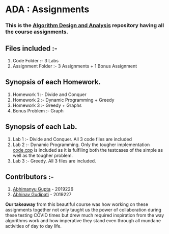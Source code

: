 # ADA : Assignments 

### This is the [Algorithm Design and Analysis](https://sites.google.com/iiitd.ac.in/ada2021 "Course Webpage") repository having all the course assignments. 

## Files included :-
1) Code Folder :- 3 Labs 
2) Assignment Folder :- 3 Assignments + 1 Bonus Assignment

## Synopsis of each Homework. 
1) Homework 1 :- Divide and Conquer 
2) Homework 2 :- Dynamic Programming + Greedy 
3) Homework 3 :- Greedy + Graphs 
4) Bonus Problem :- Graph 

## Synopsis of each Lab. 
1) Lab 1 :- Divide and Conquer. All 3 code files are included  
2) Lab 2 :- Dynamic Programming. Only the tougher implementation [code.cpp](https://github.com/abhinavgudipati/ada-assignments/blob/main/Labs/Lab%202/code.cpp) is included as it is fulflling both the testcases of the simple as well as the tougher problem. 
3) Lab 3 :- Greedy. All 3 files are included. 

## Contributors :- 
1) [Abhimanyu Gupta](https://github.com/0deadLock0 "GitHub Profile")  - 2019226
2) [Abhinav Gudipati](https://github.com/abhinavgudipati "GitHub Profile") - 2019227 

**Our takeaway** from this beautiful course was how working on these assignments together not only taught us the power of collaboration during these testing COVID times but drew much required inspiration from the way algorithms work and how imperative they stand even through all mundane activities of day to day life. 


